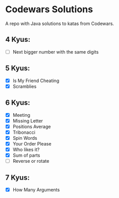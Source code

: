 # Codewars Solutions

A repo with Java solutions to katas from Codewars.
## 4 Kyus:
- [ ] Next bigger number with the same digits

## 5 Kyus:
- [x] Is My Friend Cheating 
- [x] Scramblies 

## 6 Kyus:
- [x] Meeting
- [x] Missing Letter
- [x] Positions Average
- [x] Tribonacci 
- [x] Spin Words
- [x] Your Order Please
- [x] Who likes it?
- [x] Sum of parts
- [ ] Reverse or rotate

## 7 Kyus:
- [x] How Many Arguments






